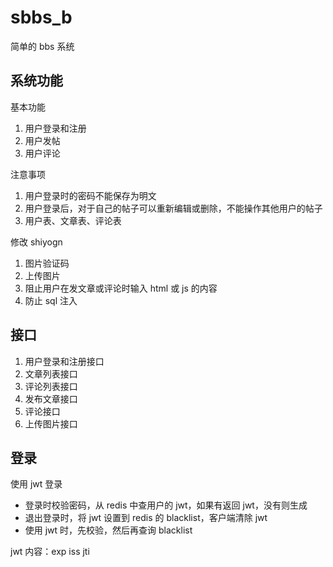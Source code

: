 # sbbs_b

简单的 bbs 系统

## 系统功能

基本功能

1. 用户登录和注册
2. 用户发帖
3. 用户评论

注意事项

1. 用户登录时的密码不能保存为明文
2. 用户登录后，对于自己的帖子可以重新编辑或删除，不能操作其他用户的帖子
3. 用户表、文章表、评论表

修改
shiyogn
1. 图片验证码
2. 上传图片
3. 阻止用户在发文章或评论时输入 html 或 js 的内容
4. 防止 sql 注入

## 接口

1. 用户登录和注册接口
2. 文章列表接口
3. 评论列表接口
4. 发布文章接口
5. 评论接口
6. 上传图片接口

## 登录

使用 jwt 登录

- 登录时校验密码，从 redis 中查用户的 jwt，如果有返回 jwt，没有则生成
- 退出登录时，将 jwt 设置到 redis 的 blacklist，客户端清除 jwt
- 使用 jwt 时，先校验，然后再查询 blacklist

jwt 内容：exp iss jti